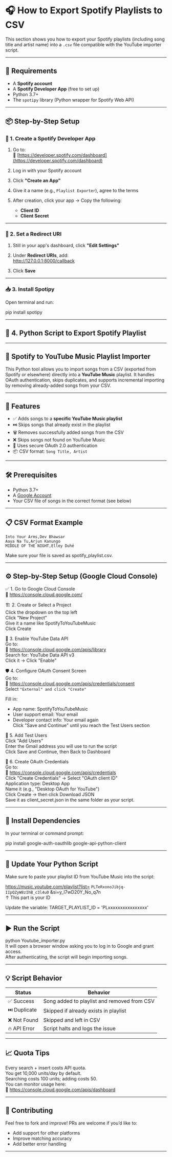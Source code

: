 # 🎧 How to Export Spotify Playlists to CSV

This section shows you how to export your Spotify playlists (including song title and artist name) into a `.csv` file compatible with the YouTube importer script.

---

## 🧰 Requirements

- A **Spotify account**
- A **Spotify Developer App** (free to set up)
- Python 3.7+
- The `spotipy` library (Python wrapper for Spotify Web API)

---

## 📦 Step-by-Step Setup

### 🔐 1. Create a Spotify Developer App

1. Go to:  
   🔗 [https://developer.spotify.com/dashboard](https://developer.spotify.com/dashboard)

2. Log in with your Spotify account

3. Click **"Create an App"**

4. Give it a name (e.g., `Playlist Exporter`), agree to the terms

5. After creation, click your app → Copy the following:
   - **Client ID**
   - **Client Secret**

---

### 🧪 2. Set a Redirect URI

1. Still in your app's dashboard, click **"Edit Settings"**

2. Under **Redirect URIs**, add:  
   http://127.0.0.1:8000/callback

3. Click **Save**

---

### 📥 3. Install Spotipy

Open terminal and run:

pip install spotipy

---

## 🧾 4. Python Script to Export Spotify Playlist

---

## 🎵 Spotify to YouTube Music Playlist Importer

This Python tool allows you to import songs from a CSV (exported from Spotify or elsewhere) directly into a **YouTube Music** playlist. It handles OAuth authentication, skips duplicates, and supports incremental importing by removing already-added songs from your CSV.

---

## 🚀 Features

- ✅ Adds songs to a **specific YouTube Music playlist**
- ⏭️ Skips songs that already exist in the playlist
- 🗑️ Removes successfully added songs from the CSV
- ❌ Skips songs not found on YouTube Music
- 🔐 Uses secure OAuth 2.0 authentication
- 📦 CSV format: `Song Title, Artist`

---

## 🛠 Prerequisites

- Python 3.7+
- A [Google Account](https://accounts.google.com/)
- Your CSV file of songs in the correct format (see below)

---

## 📋 CSV Format Example

```csv
Into Your Arms,Dev Bhawsar
Aaya Na Tu,Arjun Kanungo
MIDDLE OF THE NIGHT,Elley Duhé
```
Make sure your file is saved as spotify_playlist.csv.

---

## ⚙️ Step-by-Step Setup (Google Cloud Console)

✅ 1. Go to Google Cloud Console  
🔗 https://console.cloud.google.com/

🏗️ 2. Create or Select a Project  
Click the dropdown on the top left  
Click "New Project"  
Give it a name like SpotifyToYouTubeMusic  
Click Create  

📡 3. Enable YouTube Data API  
Go to:  
🔗 https://console.cloud.google.com/apis/library  
Search for: YouTube Data API v3  
Click it → Click "Enable"  

🛡️ 4. Configure OAuth Consent Screen  
Go to:  
🔗 https://console.cloud.google.com/apis/credentials/consent  
Select `"External" and click "Create"`

Fill in:  
- App name: SpotifyToYouTubeMusic  
- User support email: Your email  
- Developer contact info: Your email again  
Click "Save and Continue" until you reach the Test Users section  

👤 5. Add Test Users  
Click "Add Users"  
Enter the Gmail address you will use to run the script  
Click Save and Continue, then Back to Dashboard  

🔑 6. Create OAuth Credentials  
Go to:  
🔗 https://console.cloud.google.com/apis/credentials  
Click "Create Credentials" → Select "OAuth client ID"  
Application type: Desktop App  
Name it (e.g., "Desktop OAuth for YouTube")  
Click Create → then click Download JSON  
Save it as client_secret.json in the same folder as your script.  

---

## 🧪 Install Dependencies

In your terminal or command prompt:

pip install google-auth-oauthlib google-api-python-client

---

## 📝 Update Your Python Script

Make sure to paste your playlist ID from YouTube Music into the script:

https://music.youtube.com/playlist?list=   `PLTeRxonoJibjq-IIpQZyW8zIhB_c3l4u0`  &si=y_I7wD20Y_No_q7n  
                                           ↑ This part is your ID
 
Update the variable:
TARGET_PLAYLIST_ID = 'PLxxxxxxxxxxxxxxxx'

---

## ▶️ Run the Script

python Youtube_importer.py  
It will open a browser window asking you to log in to Google and grant access.  
After authenticating, the script will begin importing songs.

---

## 💡 Script Behavior

| Status       | Behavior                                      |
|--------------|-----------------------------------------------|
| ✅ Success   | Song added to playlist and removed from CSV   |
| ⏭️ Duplicate  | Skipped if already exists in playlist         |
| ❌ Not Found | Skipped and left in CSV                       |
| 🔥 API Error | Script halts and logs the issue               |

---

## 📈 Quota Tips

Every search + insert costs API quota.  
You get 10,000 units/day by default.  
Searching costs 100 units; adding costs 50.  
You can monitor usage here:  
🔗 https://console.cloud.google.com/apis/dashboard

---

## 🤝 Contributing

Feel free to fork and improve! PRs are welcome if you’d like to:

- Add support for other platforms
- Improve matching accuracy
- Add better error handling

---